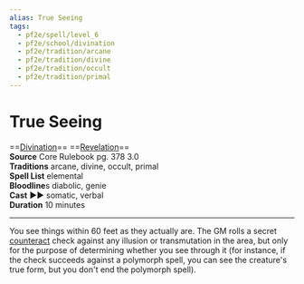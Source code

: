 ```yaml
---
alias: True Seeing
tags:
  - pf2e/spell/level_6
  - pf2e/school/divination
  - pf2e/tradition/arcane
  - pf2e/tradition/divine
  - pf2e/tradition/occult
  - pf2e/tradition/primal
---
```


# True Seeing

==[Divination](Divination.md)== ==[Revelation](Revelation.md)==  
__Source__ Core Rulebook pg. 378 3.0  
**Traditions** arcane, divine, occult, primal  
**Spell List** elemental  
**Bloodline**s diabolic, genie  
**Cast** ►► somatic, verbal  
**Duration** 10 minutes

---

You see things within 60 feet as they actually are. The GM rolls a secret [counteract](Counteracting.md) check against any illusion or transmutation in the area, but only for the purpose of determining whether you see through it (for instance, if the check succeeds against a polymorph spell, you can see the creature's true form, but you don't end the polymorph spell).

